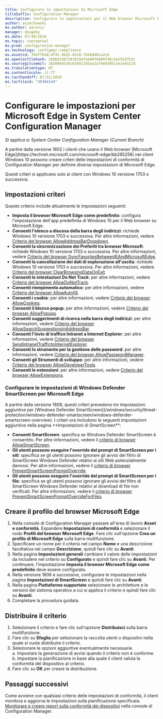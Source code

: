 ```yaml
---
title: Configurare le impostazioni di Microsoft Edge
titleSuffix: Configuration Manager
description: Configurare le impostazioni per il Web browser Microsoft Edge nei client Windows 10
author: aczechowski
ms.author: aaroncz
manager: dougeby
ms.date: 07/30/2018
ms.topic: conceptual
ms.prod: configuration-manager
ms.technology: configmgr-compliance
ms.assetid: 76477b4d-df41-4b25-8318-7d18d46ca2c6
ms.openlocfilehash: 2b0b553b7281015bfee89f8409fd6c5e255d753c
ms.sourcegitcommit: 1826664216c61691292ea2a79e836b11e1e8a118
ms.translationtype: HT
ms.contentlocale: it-IT
ms.lasthandoff: 07/31/2018
ms.locfileid: "39384144"
---
```

# <a name="configure-microsoft-edge-settings-in-system-center-configuration-manager"></a>Configurare le impostazioni per Microsoft Edge in System Center Configuration Manager

*Si applica a: System Center Configuration Manager (Current Branch)*

<!-- 1357310 --> A partire dalla versione 1802 i clienti che usano il Web browser [Microsoft Edge](https://technet.microsoft.com/microsoft-edge/bb265256) nei client Windows 10 possono creare criteri delle impostazioni di conformità di Configuration Manager per definire diverse impostazioni di Microsoft Edge. 

Questi criteri si applicano solo ai client con Windows 10 versione 1703 o successiva. <!--511552-->


## <a name="policy-settings"></a>Impostazioni criteri
Questo criterio include attualmente le impostazioni seguenti:
- **Imposta il browser Microsoft Edge come predefinito**: configura l'impostazione dell'app predefinita di Windows 10 per il Web browser su Microsoft Edge.
- **Consenti l'elenco a discesa della barra degli indirizzi**: richiede Windows 10 versione 1703 o successiva. Per altre informazioni, vedere [Criterio del browser AllowAddressBarDropdown](/windows/client-management/mdm/policy-csp-browser#browser-allowaddressbardropdown).
- **Consenti la sincronizzazione dei Preferiti tra browser Microsoft**: richiede Windows 10 versione 1703 o successiva. Per altre informazioni, vedere [Criterio del browser SyncFavoritesBetweenIEAndMicrosoftEdge](/windows/client-management/mdm/policy-csp-browser#browser-syncfavoritesbetweenieandmicrosoftedge).
- **Consenti la cancellazione dei dati di esplorazione all'uscita**: richiede Windows 10 versione 1703 o successiva. Per altre informazioni, vedere [Criterio del browser ClearBrowsingDataOnExit](/windows/client-management/mdm/policy-csp-browser#browser-clearbrowsingdataonexit).
- **Consenti le intestazioni Do Not Track**: per altre informazioni, vedere [Criterio del browser AllowDoNotTrack](/windows/client-management/mdm/policy-csp-browser#browser-allowdonottrack).
- **Consenti riempimento automatico**: per altre informazioni, vedere [Criterio del browser AllowAutofill](/windows/client-management/mdm/policy-csp-browser#browser-allowautofill).
- **Consenti i cookie**: per altre informazioni, vedere [Criterio del browser AllowCookies](/windows/client-management/mdm/policy-csp-browser#browser-allowcookies).
- **Consenti il blocco popup**: per altre informazioni, vedere [Criterio del browser AllowPopups](/windows/client-management/mdm/policy-csp-browser#browser-allowpopups).
- **Consenti suggerimenti di ricerca nella barra degli indirizzi**: per altre informazioni, vedere [Criterio del browser AllowSearchSuggestionsinAddressBar](/windows/client-management/mdm/policy-csp-browser#browser-allowsearchsuggestionsinaddressbar).
- **Consenti l'invio di traffico Intranet a Internet Explorer**: per altre informazioni, vedere [Criterio del browser SendIntranetTraffictoInternetExplorer](/windows/client-management/mdm/policy-csp-browser#browser-sendintranettraffictointernetexplorer).
- **Consenti lo strumento per la gestione delle password**: per altre informazioni, vedere [Criterio del browser AllowPasswordManager](/windows/client-management/mdm/policy-csp-browser#browser-allowpasswordmanager).
- **Consenti gli Strumenti di sviluppo**: per altre informazioni, vedere [Criterio del browser AllowDeveloperTools](/windows/client-management/mdm/policy-csp-browser#browser-allowdevelopertools).
- **Consenti le estensioni**: per altre informazioni, vedere [Criterio del browser AllowExtensions](/windows/client-management/mdm/policy-csp-browser#browser-allowextensions).


### <a name="configure-windows-defender-smartscreen-settings-for-microsoft-edge"></a>Configurare le impostazioni di Windows Defender SmartScreen per Microsoft Edge
<!--1353701--> A partire dalla versione 1806, questi criteri prevedono tre impostazioni aggiuntive per [Windows Defender SmartScreen](/windows/security/threat-protection/windows-defender-smartscreen/windows-defender-smartscreen-overview). I criteri ora includono le seguenti impostazioni aggiuntive nella pagina **Impostazioni di SmartScreen**:

- **Consenti SmartScreen**: specifica se Windows Defender SmartScreen è consentito. Per altre informazioni, vedere il [criterio di browser AllowSmartScreen](/windows/client-management/mdm/policy-csp-browser#browser-allowsmartscreen).
- **Gli utenti possono eseguire l'override del prompt di SmartScreen per i siti**: specifica se gli utenti possono ignorare gli avvisi del filtro di SmartScreen Windows Defender relativi ai siti Web potenzialmente dannosi. Per altre informazioni, vedere il [criterio di browser PreventSmartScreenPromptOverride](/windows/client-management/mdm/policy-csp-browser#browser-preventsmartscreenpromptoverride).
- **Gli utenti possono eseguire l'override del prompt di SmartScreen per i file**: specifica se gli utenti possono ignorare gli avvisi del filtro di SmartScreen Windows Defender relativi al download di file non verificati. Per altre informazioni, vedere il [criterio di browser PreventSmartScreenPromptOverrideForFiles](/windows/client-management/mdm/policy-csp-browser#browser-preventsmartscreenpromptoverrideforfiles).



## <a name="create-the-microsoft-edge-browser-profile"></a>Creare il profilo del browser Microsoft Edge

1. Nella console di Configuration Manager passare all'area di lavoro **Asset e conformità**. Espandere **Impostazioni di conformità** e selezionare il nodo **Profili del browser Microsoft Edge**. Fare clic sull'opzione **Crea un profilo di Microsoft Edge** sulla barra multifunzione.
2. Specificare un nome per il criterio nel campo **Nome** e una descrizione facoltativa nel campo **Descrizione**, quindi fare clic su **Avanti**.
3. Nella pagina **Impostazioni generali** cambiare il valore delle impostazioni da includere nel criterio su **Configurato** e quindi fare clic su **Avanti**. Per continuare, l'impostazione **Imposta il browser Microsoft Edge come predefinito** deve essere configurata.
4. Nella versione 1806 e successive, configurare le impostazioni nella pagina **Impostazioni di SmartScreen** e quindi fare clic su **Avanti**. 
5. Nella pagina **Piattaforme supportate** selezionare le architetture e le versioni del sistema operativo a cui si applica il criterio e quindi fare clic su **Avanti**. 
6. Completare la procedura guidata.



## <a name="deploy-the-policy"></a>Distribuire il criterio

1. Selezionare il criterio e fare clic sull'opzione **Distribuisci** sulla barra multifunzione.
2. Fare clic su **Sfoglia** per selezionare la raccolta utenti o dispositivi nella quale si vuole distribuire il criterio. 
3. Selezionare le opzioni aggiuntive eventualmente necessarie.  
     a. Impostare la generazione di avvisi quando il criterio non è conforme.  
     b. Impostare la pianificazione in base alla quale il client valuta la conformità del dispositivo al criterio. 
4. Fare clic su **OK** per creare la distribuzione.



## <a name="next-steps"></a>Passaggi successivi

Come avviene con qualsiasi criterio delle impostazioni di conformità, il client monitora e aggiorna le impostazioni sulla pianificazione specificata. [Monitorare e creare report sulla conformità dei dispositivi](/sccm/compliance/deploy-use/monitor-compliance-settings) nella console di Configuration Manager.

